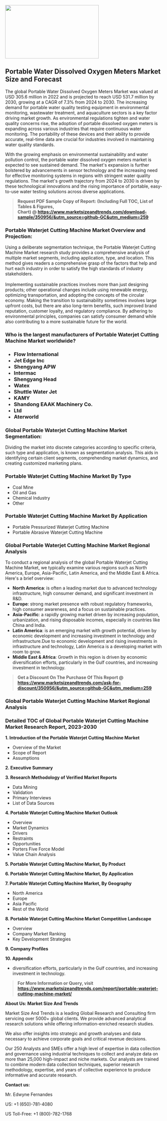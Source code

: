 <p><img class="alignnone size-medium wp-image-20088" src="https://ffe5etoiles.com/wp-content/uploads/2024/12/MST1-300x171.png" alt="" width="300" height="171" /></p><h2>Portable Water Dissolved Oxygen Meters Market Size and Forecast</h2><p>The global Portable Water Dissolved Oxygen Meters Market was valued at USD 305.6 million in 2022 and is projected to reach USD 531.7 million by 2030, growing at a CAGR of 7.3% from 2024 to 2030. The increasing demand for portable water quality testing equipment in environmental monitoring, wastewater treatment, and aquaculture sectors is a key factor driving market growth. As environmental regulations tighten and water quality concerns rise, the adoption of portable dissolved oxygen meters is expanding across various industries that require continuous water monitoring. The portability of these devices and their ability to provide accurate, real-time data are crucial for industries involved in maintaining water quality standards.</p><p>With the growing emphasis on environmental sustainability and water pollution control, the portable water dissolved oxygen meters market is expected to see sustained demand. The market's expansion is further bolstered by advancements in sensor technology and the increasing need for effective monitoring systems in regions with stringent water quality regulations. The market's growth trajectory from 2024 to 2030 is driven by these technological innovations and the rising importance of portable, easy-to-use water testing solutions across diverse applications.</p></p><blockquote id="" class=""><strong>Request PDF Sample Copy of Report: (Including Full TOC, List of Tables &amp; Figures, Chart)&nbsp;@&nbsp;<strong><a href="https://www.marketsizeandtrends.com/download-sample/350956/&utm_source=github-GC&utm_medium=259" target="_blank">https://www.marketsizeandtrends.com/download-sample/350956/&utm_source=github-GC&utm_medium=259</a></strong></strong></blockquote><h3 id="" class="">Portable Waterjet Cutting Machine Market&nbsp;Overview and Projection:</h3><p id="" class="">Using a deliberate segmentation technique, the Portable Waterjet Cutting Machine Market research study provides a comprehensive analysis of multiple market segments, including application, type, and location. This method gives readers a comprehensive grasp of the factors that help and hurt each industry in order to satisfy the high standards of industry stakeholders. <br /> <br />Implementing sustainable practices involves more than just designing products; other operational changes include using renewable energy, optimizing transportation, and adopting the concepts of the circular economy. Making the transition to sustainability sometimes involves large upfront costs, but there are also long-term benefits, such improved brand reputation, customer loyalty, and regulatory compliance. By adhering to environmental principles, companies can satisfy consumer demand while also contributing to a more sustainable future for the world.</p><h3 id="" class="">Who is the largest manufacturers of&nbsp;Portable Waterjet Cutting Machine Market worldwide?</h3><h3 class=""><p><ul><li>Flow International </li><li> Jet Edge Inc </li><li> Shengyang APW </li><li> Intermac </li><li> Shengyang Head </li><li> Watex </li><li> Shuttle Water Jet </li><li> KAMY </li><li> Shandong EAAK Machinery Co. </li><li> Ltd </li><li> Aterworld</li></ul></p></h3><h3 id="" class="">Global&nbsp;Portable Waterjet Cutting Machine Market Segmentation:</h3><p id="" class="">Dividing the market into discrete categories according to specific criteria, such type and application, is known as segmentation analysis. This aids in identifying certain client segments, comprehending market dynamics, and creating customized marketing plans.</p><h3 id="" class="">Portable Waterjet Cutting Machine Market&nbsp;By Type</h3><p><p><ul><li>Coal Mine</li><li> Oil and Gas</li><li> Chemical Industry</li><li> Other</p></li></ul></p></p><h3 id="" class="">Portable Waterjet Cutting Machine Market&nbsp;By Application</h3><p class=""><p><ul><li>Portable Pressurized Waterjet Cutting Machine</li><li> Portable Abrasive Waterjet Cutting Machine</li></ul></p></p><h3 id="" class="">Global Portable Waterjet Cutting Machine Market Regional Analysis</h3><p id="" class="">To conduct a regional analysis of the global Portable Waterjet Cutting Machine Market, we typically examine various regions such as North America, Europe, Asia-Pacific, Latin America, and the Middle East &amp; Africa. Here's a brief overview:</p><ul><li><strong>North America</strong>: is often a leading market due to advanced technology infrastructure, high consumer demand, and significant investment in R&amp;D.</li><li><strong>Europe</strong>: strong market presence with robust regulatory frameworks, high consumer awareness, and a focus on sustainable practices.</li><li><strong>Asia-Pacific</strong>: a rapidly growing market driven by increasing population, urbanization, and rising disposable incomes, especially in countries like China and India.</li><li><strong>Latin America</strong>: is an emerging market with growth potential, driven by economic development and increasing investment in technology and infrastructure.Due to economic development and rising investments in infrastructure and technology, Latin America is a developing market with room to grow.</li><li><strong>Middle East &amp; Africa</strong>: Growth in this region is driven by economic diversification efforts, particularly in the Gulf countries, and increasing investment in technology.</li></ul><blockquote id="" class=""><strong>Get a Discount On The Purchase Of This Report @ <strong><a href="https://www.marketsizeandtrends.com/ask-for-discount/350956/&utm_source=github-GC&utm_medium=259" target="_blank">https://www.marketsizeandtrends.com/ask-for-discount/350956/&utm_source=github-GC&utm_medium=259</a></strong></strong></blockquote><h3 id="" class="">Global Portable Waterjet Cutting Machine Market Regional Analysis</h3><h3 id="" class="">Detailed TOC of Global Portable Waterjet Cutting Machine Market Research Report, 2023-2030</h3><p id="" class=""><strong>1. Introduction of the Portable Waterjet Cutting Machine Market</strong></p><ul><li>Overview of the Market</li><li>Scope of Report</li><li>Assumptions</li></ul><p id="" class=""><strong>2. Executive Summary</strong></p><p id="" class=""><strong>3. Research Methodology of Verified Market Reports</strong></p><ul><li>Data Mining</li><li>Validation</li><li>Primary Interviews</li><li>List of Data Sources</li></ul><p id="" class=""><strong>4. Portable Waterjet Cutting Machine Market Outlook</strong></p><ul><li>Overview</li><li>Market Dynamics</li><li>Drivers</li><li>Restraints</li><li>Opportunities</li><li>Porters Five Force Model</li><li>Value Chain Analysis</li></ul><p id="" class=""><strong>5. Portable Waterjet Cutting Machine Market, By Product</strong></p><p id="" class=""><strong>6. Portable Waterjet Cutting Machine Market, By Application</strong></p><p id="" class=""><strong>7. Portable Waterjet Cutting Machine Market, By Geography</strong></p><ul><li>North America</li><li>Europe</li><li>Asia Pacific</li><li>Rest of the World</li></ul><p id="" class=""><strong>8. Portable Waterjet Cutting Machine Market Competitive Landscape</strong></p><ul><li>Overview</li><li>Company Market Ranking</li><li>Key Development Strategies</li></ul><p id="" class=""><strong>9. Company Profiles</strong></p><p id="" class=""><strong>10. Appendix</strong></p><ul><li>diversification efforts, particularly in the Gulf countries, and increasing investment in technology.</li></ul><blockquote id="" class=""><strong>For More Information or Query, visit <strong><strong><a href="https://www.marketsizeandtrends.com/report/portable-waterjet-cutting-machine-market/" target="_blank">https://www.marketsizeandtrends.com/report/portable-waterjet-cutting-machine-market/</a></strong></strong></strong></blockquote><p id="" class=""><strong>About Us: Market Size And Trends</strong></p><p id="" class="">Market Size And Trends is a leading Global Research and Consulting firm servicing over 5000+ global clients. We provide advanced analytical research solutions while offering information-enriched research studies.</p><p id="" class="">We also offer insights into strategic and growth analyses and data necessary to achieve corporate goals and critical revenue decisions.</p><p id="" class="">Our 250 Analysts and SMEs offer a high level of expertise in data collection and governance using industrial techniques to collect and analyze data on more than 25,000 high-impact and niche markets. Our analysts are trained to combine modern data collection techniques, superior research methodology, expertise, and years of collective experience to produce informative and accurate research.</p><p id="" class=""><strong>Contact us:</strong></p><p id="" class="">Mr. Edwyne Fernandes</p><p id="" class="">US: +1 (650)-781-4080</p><p id="" class="">US Toll-Free: +1 (800)-782-1768</p>
